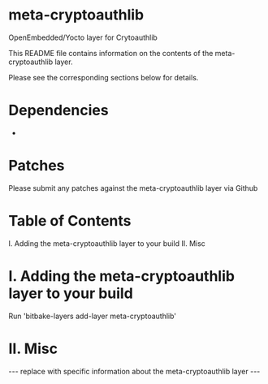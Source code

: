 # meta-cryptoauthlib
OpenEmbedded/Yocto layer for Crytoauthlib

This README file contains information on the contents of the meta-cryptoauthlib layer.

Please see the corresponding sections below for details.

Dependencies
============

-

Patches
=======

Please submit any patches against the meta-cryptoauthlib layer via Github

Table of Contents
=================

  I. Adding the meta-cryptoauthlib layer to your build
 II. Misc


I. Adding the meta-cryptoauthlib layer to your build
=================================================

Run 'bitbake-layers add-layer meta-cryptoauthlib'

II. Misc
========

--- replace with specific information about the meta-cryptoauthlib layer ---

